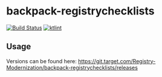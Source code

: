 # backpack-registrychecklists 
[![Build Status](https://drone6.target.com/api/badges/Registry-Modernization/backpack-registrychecklists/status.svg)](https://drone6.target.com/Registry-Modernization/backpack-registrychecklists)
[![ktlint](https://img.shields.io/badge/code%20style-%E2%9D%A4-FF4081.svg)](https://ktlint.github.io/)

## Usage
Versions can be found here:
https://git.target.com/Registry-Modernization/backpack-registrychecklists/releases

